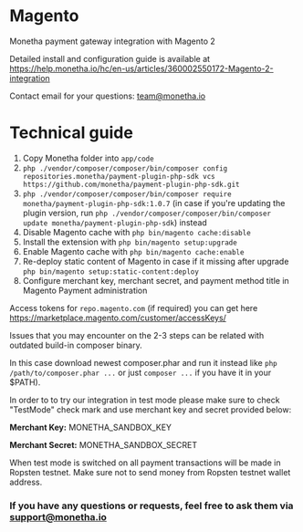 # Magento

Monetha payment gateway integration with Magento 2

Detailed install and configuration guide is available at https://help.monetha.io/hc/en-us/articles/360002550172-Magento-2-integration

Contact email for your questions: team@monetha.io

# Technical guide
1. Copy Monetha folder into `app/code`
2. `php ./vendor/composer/composer/bin/composer config repositories.monetha/payment-plugin-php-sdk vcs https://github.com/monetha/payment-plugin-php-sdk.git`
3. `php ./vendor/composer/composer/bin/composer require monetha/payment-plugin-php-sdk:1.0.7` 
(in case if you're updating the plugin version, run `php ./vendor/composer/composer/bin/composer update monetha/payment-plugin-php-sdk`) instead
4. Disable Magento cache with `php bin/magento cache:disable`
5. Install the extension with `php bin/magento setup:upgrade`
6. Enable Magento cache with `php bin/magento cache:enable`
7. Re-deploy static content of Magento in case if it missing after upgrade `php bin/magento setup:static-content:deploy`
8. Configure merchant key, merchant secret, and payment method title in Magento Payment administration

Access tokens for `repo.magento.com` (if required) you can get here https://marketplace.magento.com/customer/accessKeys/

Issues that you may encounter on the 2-3 steps can be related with outdated build-in composer binary. 

In this case download newest composer.phar and run it instead like `php /path/to/composer.phar ...` or just `composer ...` if you have it in your $PATH).

In order to to try our integration in test mode please make sure to check "TestMode" check mark and use merchant key and secret provided below:

**Merchant Key:** MONETHA_SANDBOX_KEY

**Merchant Secret:** MONETHA_SANDBOX_SECRET

When test mode is switched on all payment transactions will be made in Ropsten testnet. Make sure not to send money from Ropsten testnet wallet address.


### If you have any questions or requests, feel free to ask them via support@monetha.io
